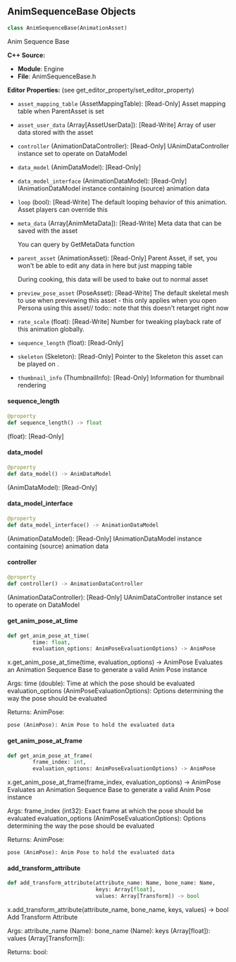 ## AnimSequenceBase Objects

```python
class AnimSequenceBase(AnimationAsset)
```

Anim Sequence Base

**C++ Source:**

- **Module**: Engine
- **File**: AnimSequenceBase.h

**Editor Properties:** (see get_editor_property/set_editor_property)

- ``asset_mapping_table`` (AssetMappingTable):  [Read-Only] Asset mapping table when ParentAsset is set
- ``asset_user_data`` (Array[AssetUserData]):  [Read-Write] Array of user data stored with the asset
- ``controller`` (AnimationDataController):  [Read-Only] UAnimDataController instance set to operate on DataModel
- ``data_model`` (AnimDataModel):  [Read-Only]
- ``data_model_interface`` (AnimationDataModel):  [Read-Only] IAnimationDataModel instance containing (source) animation data
- ``loop`` (bool):  [Read-Write] The default looping behavior of this animation.
  Asset players can override this
- ``meta_data`` (Array[AnimMetaData]):  [Read-Write] Meta data that can be saved with the asset

  You can query by GetMetaData function
- ``parent_asset`` (AnimationAsset):  [Read-Only] Parent Asset, if set, you won't be able to edit any data in here but just mapping table

  During cooking, this data will be used to bake out to normal asset
- ``preview_pose_asset`` (PoseAsset):  [Read-Write] The default skeletal mesh to use when previewing this asset - this only applies when you open Persona using this asset//
  todo:: note that this doesn't retarget right now
- ``rate_scale`` (float):  [Read-Write] Number for tweaking playback rate of this animation globally.
- ``sequence_length`` (float):  [Read-Only]
- ``skeleton`` (Skeleton):  [Read-Only] Pointer to the Skeleton this asset can be played on .
- ``thumbnail_info`` (ThumbnailInfo):  [Read-Only] Information for thumbnail rendering

<a id="unreal.AnimSequenceBase.sequence_length"></a>

#### sequence_length

```python
@property
def sequence_length() -> float
```

(float):  [Read-Only]

<a id="unreal.AnimSequenceBase.data_model"></a>

#### data_model

```python
@property
def data_model() -> AnimDataModel
```

(AnimDataModel):  [Read-Only]

<a id="unreal.AnimSequenceBase.data_model_interface"></a>

#### data_model_interface

```python
@property
def data_model_interface() -> AnimationDataModel
```

(AnimationDataModel):  [Read-Only] IAnimationDataModel instance containing (source) animation data

<a id="unreal.AnimSequenceBase.controller"></a>

#### controller

```python
@property
def controller() -> AnimationDataController
```

(AnimationDataController):  [Read-Only] UAnimDataController instance set to operate on DataModel

<a id="unreal.AnimSequenceBase.get_anim_pose_at_time"></a>

#### get_anim_pose_at_time

```python
def get_anim_pose_at_time(
        time: float,
        evaluation_options: AnimPoseEvaluationOptions) -> AnimPose
```

x.get_anim_pose_at_time(time, evaluation_options) -> AnimPose
Evaluates an Animation Sequence Base to generate a valid Anim Pose instance

Args:
    time (double): Time at which the pose should be evaluated
    evaluation_options (AnimPoseEvaluationOptions): Options determining the way the pose should be evaluated

Returns:
    AnimPose: 

    pose (AnimPose): Anim Pose to hold the evaluated data

<a id="unreal.AnimSequenceBase.get_anim_pose_at_frame"></a>

#### get_anim_pose_at_frame

```python
def get_anim_pose_at_frame(
        frame_index: int,
        evaluation_options: AnimPoseEvaluationOptions) -> AnimPose
```

x.get_anim_pose_at_frame(frame_index, evaluation_options) -> AnimPose
Evaluates an Animation Sequence Base to generate a valid Anim Pose instance

Args:
    frame_index (int32): Exact frame at which the pose should be evaluated
    evaluation_options (AnimPoseEvaluationOptions): Options determining the way the pose should be evaluated

Returns:
    AnimPose: 

    pose (AnimPose): Anim Pose to hold the evaluated data

<a id="unreal.AnimSequenceBase.add_transform_attribute"></a>

#### add_transform_attribute

```python
def add_transform_attribute(attribute_name: Name, bone_name: Name,
                            keys: Array[float],
                            values: Array[Transform]) -> bool
```

x.add_transform_attribute(attribute_name, bone_name, keys, values) -> bool
Add Transform Attribute

Args:
    attribute_name (Name): 
    bone_name (Name): 
    keys (Array[float]): 
    values (Array[Transform]): 

Returns:
    bool:

<a id="unreal.AnimPoseExtensions"></a>